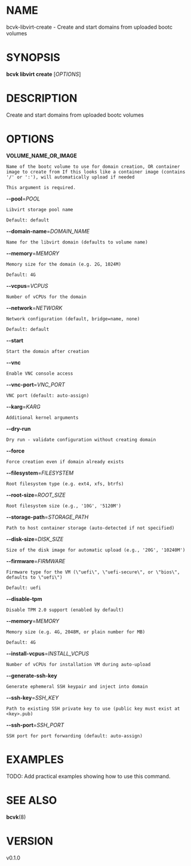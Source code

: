 # NAME

bcvk-libvirt-create - Create and start domains from uploaded bootc volumes

# SYNOPSIS

**bcvk libvirt create** [*OPTIONS*]

# DESCRIPTION

Create and start domains from uploaded bootc volumes

# OPTIONS

<!-- BEGIN GENERATED OPTIONS -->
**VOLUME_NAME_OR_IMAGE**

    Name of the bootc volume to use for domain creation, OR container image to create from If this looks like a container image (contains '/' or ':'), will automatically upload if needed

    This argument is required.

**--pool**=*POOL*

    Libvirt storage pool name

    Default: default

**--domain-name**=*DOMAIN_NAME*

    Name for the libvirt domain (defaults to volume name)

**--memory**=*MEMORY*

    Memory size for the domain (e.g. 2G, 1024M)

    Default: 4G

**--vcpus**=*VCPUS*

    Number of vCPUs for the domain

**--network**=*NETWORK*

    Network configuration (default, bridge=name, none)

    Default: default

**--start**

    Start the domain after creation

**--vnc**

    Enable VNC console access

**--vnc-port**=*VNC_PORT*

    VNC port (default: auto-assign)

**--karg**=*KARG*

    Additional kernel arguments

**--dry-run**

    Dry run - validate configuration without creating domain

**--force**

    Force creation even if domain already exists

**--filesystem**=*FILESYSTEM*

    Root filesystem type (e.g. ext4, xfs, btrfs)

**--root-size**=*ROOT_SIZE*

    Root filesystem size (e.g., '10G', '5120M')

**--storage-path**=*STORAGE_PATH*

    Path to host container storage (auto-detected if not specified)

**--disk-size**=*DISK_SIZE*

    Size of the disk image for automatic upload (e.g., '20G', '10240M')

**--firmware**=*FIRMWARE*

    Firmware type for the VM (\"uefi\", \"uefi-secure\", or \"bios\", defaults to \"uefi\")

    Default: uefi

**--disable-tpm**

    Disable TPM 2.0 support (enabled by default)

**--memory**=*MEMORY*

    Memory size (e.g. 4G, 2048M, or plain number for MB)

    Default: 4G

**--install-vcpus**=*INSTALL_VCPUS*

    Number of vCPUs for installation VM during auto-upload

**--generate-ssh-key**

    Generate ephemeral SSH keypair and inject into domain

**--ssh-key**=*SSH_KEY*

    Path to existing SSH private key to use (public key must exist at <key>.pub)

**--ssh-port**=*SSH_PORT*

    SSH port for port forwarding (default: auto-assign)

<!-- END GENERATED OPTIONS -->

# EXAMPLES

TODO: Add practical examples showing how to use this command.

# SEE ALSO

**bcvk**(8)

# VERSION

v0.1.0
